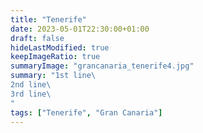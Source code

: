 ```yaml
---
title: "Tenerife"
date: 2023-05-01T22:30:00+01:00
draft: false
hideLastModified: true
keepImageRatio: true
summaryImage: "grancanaria_tenerife4.jpg"
summary: "1st line\         
2nd line\         
3rd line\       
"
tags: ["Tenerife", "Gran Canaria"]
---
```


